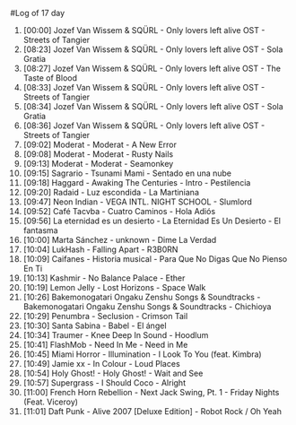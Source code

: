 #Log of 17 day

1. [00:00] Jozef Van Wissem & SQÜRL - Only lovers left alive OST - Streets of Tangier
1. [08:23] Jozef Van Wissem & SQÜRL - Only lovers left alive OST - Sola Gratia
1. [08:27] Jozef Van Wissem & SQÜRL - Only lovers left alive OST - The Taste of Blood
1. [08:33] Jozef Van Wissem & SQÜRL - Only lovers left alive OST - Streets of Tangier
1. [08:34] Jozef Van Wissem & SQÜRL - Only lovers left alive OST - Sola Gratia
1. [08:36] Jozef Van Wissem & SQÜRL - Only lovers left alive OST - Streets of Tangier
1. [09:02] Moderat - Moderat - A New Error
1. [09:08] Moderat - Moderat - Rusty Nails
1. [09:13] Moderat - Moderat - Seamonkey
1. [09:15] Sagrario - Tsunami Mami - Sentado en una nube
1. [09:18] Haggard - Awaking The Centuries - Intro - Pestilencia
1. [09:20] Radaid - Luz escondida - La Martiniana
1. [09:47] Neon Indian - VEGA INTL. NIGHT SCHOOL - Slumlord
1. [09:52] Café Tacvba - Cuatro Caminos - Hola Adiós
1. [09:56] La eternidad es un desierto - La Eternidad Es Un Desierto - El fantasma
1. [10:00] Marta Sánchez - unknown - Dime La Verdad
1. [10:04] LukHash - Falling Apart - R3B0RN
1. [10:09] Caifanes - Historia musical - Para Que No Digas Que No Pienso En Ti
1. [10:13] Kashmir - No Balance Palace - Ether
1. [10:19] Lemon Jelly - Lost Horizons - Space Walk
1. [10:26] Bakemonogatari Ongaku Zenshu Songs & Soundtracks - Bakemonogatari Ongaku Zenshu Songs & Soundtracks - Chichioya
1. [10:29] Penumbra - Seclusion - Crimson Tail
1. [10:30] Santa Sabina - Babel - El ángel
1. [10:34] Traumer - Knee Deep In Sound - Hoodlum
1. [10:41] FlashMob - Need In Me - Need in Me
1. [10:45] Miami Horror - Illumination - I Look To You (feat. Kimbra)
1. [10:49] Jamie xx - In Colour - Loud Places
1. [10:54] Holy Ghost! - Holy Ghost! - Wait and See
1. [10:57] Supergrass - I Should Coco - Alright
1. [11:00] French Horn Rebellion - Next Jack Swing, Pt. 1 - Friday Nights (Feat. Viceroy)
1. [11:01] Daft Punk - Alive 2007 [Deluxe Edition] - Robot Rock / Oh Yeah

